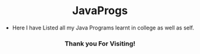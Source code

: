 <h1 style = "text-align: center;">
 JavaProgs
</h1>

* Here I have Listed all my Java Programs learnt in college as well as self.
   
   
 <h3 style = "text-align: center;">  Thank you For Visiting! </h3>
